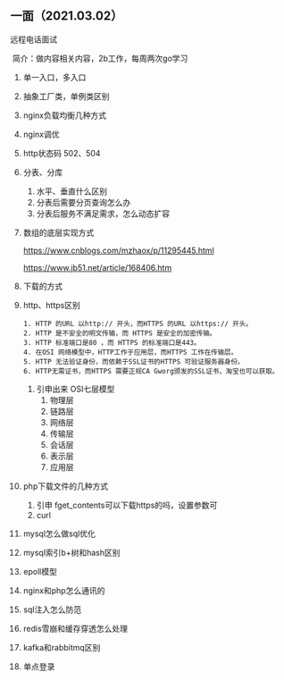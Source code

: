 ## 一面（2021.03.02）

远程电话面试

​	简介：做内容相关内容，2b工作，每周两次go学习

1. 单一入口，多入口

2. 抽象工厂类，单例类区别

3. nginx负载均衡几种方式

4. nginx调优

5. http状态码 502、504

6. 分表、分库

    1. 水平、垂直什么区别
    2. 分表后需要分页查询怎么办
    3. 分表后服务不满足需求，怎么动态扩容

7. 数组的底层实现方式

    https://www.cnblogs.com/mzhaox/p/11295445.html

    https://www.jb51.net/article/168406.htm

8. 下载的方式

9. http、https区别

    ```
    1. HTTP 的URL 以http:// 开头，而HTTPS 的URL 以https:// 开头。
    2. HTTP 是不安全的明文传输，而 HTTPS 是安全的加密传输。
    3. HTTP 标准端口是80 ，而 HTTPS 的标准端口是443。
    4. 在OSI 网络模型中，HTTP工作于应用层，而HTTPS 工作在传输层。
    5. HTTP 无法验证身份，而依赖于SSL证书的HTTPS 可验证服务器身份。
    6. HTTP无需证书，而HTTPS 需要正规CA Gworg颁发的SSL证书，淘宝也可以获取。
    ```

    1. 引申出来 OSI七层模型
        1. 物理层
        2. 链路层
        3. 网络层
        4. 传输层
        5. 会话层
        6. 表示层
        7. 应用层

10. php下载文件的几种方式

    1. 引申 fget_contents可以下载https的吗，设置参数可
    2. curl

11. mysql怎么做sql优化

12. mysql索引b+树和hash区别

13. epoll模型

14. nginx和php怎么通讯的

15. sql注入怎么防范

16. redis雪崩和缓存穿透怎么处理

17. kafka和rabbitmq区别

18. 单点登录